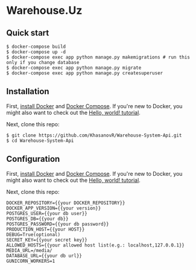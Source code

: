 # Warehouse.Uz

## Quick start
```shell
$ docker-compose build
$ docker-compose up -d
$ docker-compose exec app python manage.py makemigrations # run this only if you change database
$ docker-compose exec app python manage.py migrate
$ docker-compose exec app python manage.py createsuperuser
```

## Installation

First, [install Docker](https://docs.docker.com/installation/) and [Docker Compose](https://docs.docker.com/compose/install/). If you're new to Docker, you might also want to check out the [Hello, world! tutorial](https://docs.docker.com/userguide/dockerizing/).

Next, clone this repo:
```shell
$ git clone https://github.com/KhasanovR/Warehouse-System-Api.git
$ cd Warehouse-System-Api
```

## Configuration

First, [install Docker](https://docs.docker.com/installation/) and [Docker Compose](https://docs.docker.com/compose/install/). If you're new to Docker, you might also want to check out the [Hello, world! tutorial](https://docs.docker.com/userguide/dockerizing/).

Next, clone this repo:
```dotenv
DOCKER_REPOSITORY={{your DOCKER_REPOSITORY}}
DOCKER_APP_VERSION={{your version}}
POSTGRES_USER={{your db user}}
POSTGRES_DB={{your db}}
POSTGRES_PASSWORD={{your db password}}
PRODUCTION_HOST={{your HOST}}
DEBUG=True(optional)
SECRET_KEY={{your secret key}}
ALLOWED_HOSTS={{your allowed host list(e.g.: localhost,127.0.0.1}}
MEDIA_URL=/media/
DATABASE_URL={{your db url}}
GUNICORN_WORKERS=1
```
